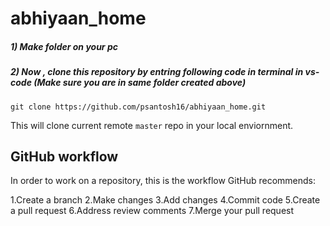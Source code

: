 # abhiyaan_home

##### 1) Make folder on your pc
##### 2) Now , clone this repository by entring following code in terminal in vs-code (Make sure you are in same folder created above)
`git clone https://github.com/psantosh16/abhiyaan_home.git`

This will clone current remote `master` repo in your local enviornment.

## GitHub workflow

In order to work on a repository, this is the workflow GitHub recommends:

1.Create a branch
2.Make changes 
3.Add changes
4.Commit code
5.Create a pull request
6.Address review comments
7.Merge your pull request
